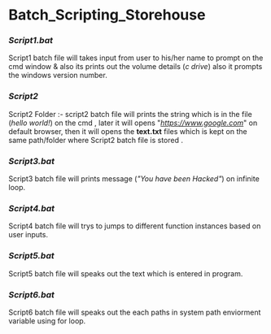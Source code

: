 # Batch_Scripting_Storehouse

### ***Script1.bat***

   Script1 batch file will takes input from user to his/her name to prompt on the cmd window & also its prints out the volume details (*c drive*) also it prompts 
the windows version number.


### ***Script2***

   Script2 Folder :- script2 batch file will prints the string which is in the file (*hello world!*) on the cmd , later it will opens "*https://www.google.com*" on default browser,
then it will opens the **text.txt** files which is kept on the same path/folder where Script2 batch file is stored .


### ***Script3.bat***

   Script3 batch file will prints message (*"You have been Hacked"*) on infinite loop.


### ***Script4.bat***

   Script4 batch file will trys to jumps to different function instances based on user inputs.
   
   
### ***Script5.bat***

   Script5 batch file will speaks out the text which is entered in program.
   
   
### ***Script6.bat***

   Script6 batch file will speaks out the each paths in system path enviorment variable using for loop.



